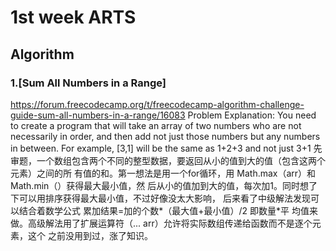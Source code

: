 # 1st week ARTS
## Algorithm
### 1.[Sum All Numbers in a Range]
https://forum.freecodecamp.org/t/freecodecamp-algorithm-challenge-guide-sum-all-numbers-in-a-range/16083
Problem Explanation:
You need to create a program that will take an array of two numbers who are not
 necessarily in order, and then add not just those numbers but any numbers in
 between. For example, [3,1] will be the same as 1+2+3 and not just 3+1
先审题，一个数组包含两个不同的整型数据，要返回从小的值到大的值（包含这两个元素）之间的所
有值的和。第一想法是用一个for循环，用 Math.max（arr）和Math.min（）获得最大最小值，然
后从小的值加到大的值，每次加1。同时想了下可以用排序获得最大最小值，不过好像没太大影响，
后来看了中级解法发现可以结合着数学公式 累加结果=加的个数*（最大值+最小值）/2 即数量*平
均值来做。高级解法用了扩展运算符（... arr）允许将实际数组传递给函数而不是逐个元素，这个
之前没用到过，涨了知识。
